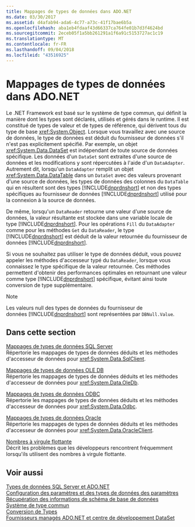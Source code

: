 ```yaml
---
title: Mappages de types de données dans ADO.NET
ms.date: 03/30/2017
ms.assetid: d4afab94-ada6-4c77-a73c-41f17bae6b5a
ms.openlocfilehash: aba1eb4fdaaf43d66337ca764fe01b7d3f4624bd
ms.sourcegitcommit: 2eceb05f1a5bb261291a1f6a91c5153727ac1c19
ms.translationtype: MT
ms.contentlocale: fr-FR
ms.lasthandoff: 09/04/2018
ms.locfileid: "43516925"
---
```

# <a name="data-type-mappings-in-adonet"></a>Mappages de types de données dans ADO.NET
Le .NET Framework est basé sur le système de type commun, qui définit la manière dont les types sont déclarés, utilisés et gérés dans le runtime. Il est constitué de types de valeur et de types de référence, qui dérivent tous du type de base <xref:System.Object>. Lorsque vous travaillez avec une source de données, le type de données est déduit du fournisseur de données s'il n'est pas explicitement spécifié. Par exemple, un objet <xref:System.Data.DataSet> est indépendant de toute source de données spécifique. Les données d'un `DataSet` sont extraites d'une source de données et les modifications y sont répercutées à l'aide d'un `DataAdapter`. Autrement dit, lorsqu'un `DataAdapter` remplit un objet <xref:System.Data.DataTable> dans un `DataSet` avec des valeurs provenant d'une source de données, les types de données des colonnes du `DataTable` qui en résultent sont des types [!INCLUDE[dnprdnshort](../../../../includes/dnprdnshort-md.md)] et non des types spécifiques au fournisseur de données [!INCLUDE[dnprdnshort](../../../../includes/dnprdnshort-md.md)] utilisé pour la connexion à la source de données.  
  
 De même, lorsqu'un `DataReader` retourne une valeur d'une source de données, la valeur résultante est stockée dans une variable locale de type [!INCLUDE[dnprdnshort](../../../../includes/dnprdnshort-md.md)]. Pour les opérations `Fill` du `DataAdapter` comme pour les méthodes `Get` du `DataReader`, le type [!INCLUDE[dnprdnshort](../../../../includes/dnprdnshort-md.md)] est déduit de la valeur retournée du fournisseur de données [!INCLUDE[dnprdnshort](../../../../includes/dnprdnshort-md.md)].  
  
 Si vous ne souhaitez pas utiliser le type de données déduit, vous pouvez appeler les méthodes d'accesseur typé du `DataReader`, lorsque vous connaissez le type spécifique de la valeur retournée. Ces méthodes permettent d'obtenir des performances optimales en retournant une valeur comme type [!INCLUDE[dnprdnshort](../../../../includes/dnprdnshort-md.md)] spécifique, évitant ainsi toute conversion de type supplémentaire.  
  
> [!NOTE]
>  Les valeurs null des types de données du fournisseur de données [!INCLUDE[dnprdnshort](../../../../includes/dnprdnshort-md.md)] sont représentées par `DBNull.Value`.  
  
## <a name="in-this-section"></a>Dans cette section  
 [Mappages de types de données SQL Server](../../../../docs/framework/data/adonet/sql-server-data-type-mappings.md)  
 Répertorie les mappages de types de données déduits et les méthodes d'accesseur de données pour <xref:System.Data.SqlClient>.  
  
 [Mappages de types de données OLE DB](../../../../docs/framework/data/adonet/ole-db-data-type-mappings.md)  
 Répertorie les mappages de types de données déduits et les méthodes d'accesseur de données pour <xref:System.Data.OleDb>.  
  
 [Mappages de types de données ODBC](../../../../docs/framework/data/adonet/odbc-data-type-mappings.md)  
 Répertorie les mappages de types de données déduits et les méthodes d'accesseur de données pour <xref:System.Data.Odbc>.  
  
 [Mappages de types de données Oracle](../../../../docs/framework/data/adonet/oracle-data-type-mappings.md)  
 Répertorie les mappages de types de données déduits et les méthodes d'accesseur de données pour <xref:System.Data.OracleClient>.  
  
 [Nombres à virgule flottante](../../../../docs/framework/data/adonet/floating-point-numbers.md)  
 Décrit les problèmes que les développeurs rencontrent fréquemment lorsqu'ils utilisent des nombres à virgule flottante.  
  
## <a name="see-also"></a>Voir aussi  
 [Types de données SQL Server et ADO.NET](../../../../docs/framework/data/adonet/sql/sql-server-data-types.md)  
 [Configuration des paramètres et des types de données des paramètres](../../../../docs/framework/data/adonet/configuring-parameters-and-parameter-data-types.md)  
 [Récupération des informations de schéma de base de données](../../../../docs/framework/data/adonet/retrieving-database-schema-information.md)  
 [Système de type commun](../../../../docs/standard/base-types/common-type-system.md)  
 [Conversion de Types](https://msdn.microsoft.com/library/6038316e-bdaf-4f55-8006-407f591ce156)  
 [Fournisseurs managés ADO.NET et centre de développement DataSet](https://go.microsoft.com/fwlink/?LinkId=217917)
